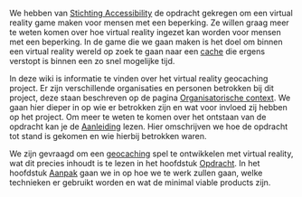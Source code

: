 We hebben van [Stichting Accessibility](https://www.accessibility.nl/) de opdracht gekregen om een virtual reality game maken voor mensen met een beperking. Ze willen graag meer te weten komen over hoe virtual reality ingezet kan worden voor mensen met een beperking. In de game die we gaan maken is het doel om binnen een virtual reality wereld op zoek te gaan naar een [cache](https://en.wikipedia.org/wiki/Geocaching#Geocaches) die ergens verstopt is binnen een zo snel mogelijke tijd.

In deze wiki is informatie te vinden over het virtual reality geocaching project. Er zijn verschillende organisaties en personen betrokken bij dit project, deze staan beschreven op de pagina [Organisatorische context](/documentatie/Wiki/01_Organisatorische%20Context.md). We gaan hier dieper in op wie er betrokken zijn en wat voor invloed zij hebben op het project. Om meer te weten te komen over het ontstaan van de opdracht kan je de [Aanleiding](/documentatie/Wiki/02_Aanleiding.md) lezen. Hier omschrijven we hoe de opdracht tot stand is gekomen en wie hierbij betrokken waren. 

We zijn gevraagd om een [geocaching](https://wikipedia.org/wiki/Geocaching) spel te ontwikkelen met virtual reality, wat dit precies inhoudt is te lezen in het hoofdstuk [Opdracht](/documentatie/Wiki/03_Opdracht.md). In het hoofdstuk [Aanpak](/documentatie/Wiki/04_Aanpak.md) gaan we in op hoe we te werk zullen gaan, welke technieken er gebruikt worden en wat de minimal viable products zijn.
